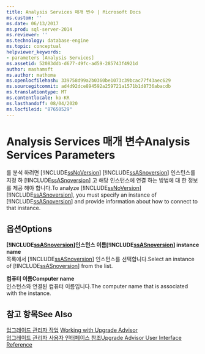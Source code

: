 ```yaml
---
title: Analysis Services 매개 변수 | Microsoft Docs
ms.custom: ''
ms.date: 06/13/2017
ms.prod: sql-server-2014
ms.reviewer: ''
ms.technology: database-engine
ms.topic: conceptual
helpviewer_keywords:
- parameters [Analysis Services]
ms.assetid: 52083ddb-d677-49fc-ad59-285743f4921d
author: mashamsft
ms.author: mathoma
ms.openlocfilehash: 339758d99a2b0360be1073c39bcac77f43aec629
ms.sourcegitcommit: ad4d92dce894592a259721a1571b1d8736abacdb
ms.translationtype: MT
ms.contentlocale: ko-KR
ms.lasthandoff: 08/04/2020
ms.locfileid: "87650529"
---
```

# <a name="analysis-services-parameters"></a><span data-ttu-id="6f448-102">Analysis Services 매개 변수</span><span class="sxs-lookup"><span data-stu-id="6f448-102">Analysis Services Parameters</span></span>
  <span data-ttu-id="6f448-103">를 분석 하려면 [!INCLUDE[ssNoVersion](../../includes/ssnoversion-md.md)] [!INCLUDE[ssASnoversion](../../includes/ssasnoversion-md.md)] 인스턴스를 지정 하 [!INCLUDE[ssASnoversion](../../includes/ssasnoversion-md.md)] 고 해당 인스턴스에 연결 하는 방법에 대 한 정보를 제공 해야 합니다.</span><span class="sxs-lookup"><span data-stu-id="6f448-103">To analyze [!INCLUDE[ssNoVersion](../../includes/ssnoversion-md.md)][!INCLUDE[ssASnoversion](../../includes/ssasnoversion-md.md)], you must specify an instance of [!INCLUDE[ssASnoversion](../../includes/ssasnoversion-md.md)] and provide information about how to connect to that instance.</span></span>  
  
## <a name="options"></a><span data-ttu-id="6f448-104">옵션</span><span class="sxs-lookup"><span data-stu-id="6f448-104">Options</span></span>  
 <span data-ttu-id="6f448-105">**[!INCLUDE[ssASnoversion](../../includes/ssasnoversion-md.md)]인스턴스 이름**</span><span class="sxs-lookup"><span data-stu-id="6f448-105">**[!INCLUDE[ssASnoversion](../../includes/ssasnoversion-md.md)] instance name**</span></span>  
 <span data-ttu-id="6f448-106">목록에서 [!INCLUDE[ssASnoversion](../../includes/ssasnoversion-md.md)] 인스턴스를 선택합니다.</span><span class="sxs-lookup"><span data-stu-id="6f448-106">Select an instance of [!INCLUDE[ssASnoversion](../../includes/ssasnoversion-md.md)] from the list.</span></span>  
  
 <span data-ttu-id="6f448-107">**컴퓨터 이름**</span><span class="sxs-lookup"><span data-stu-id="6f448-107">**Computer name**</span></span>  
 <span data-ttu-id="6f448-108">인스턴스와 연결된 컴퓨터 이름입니다.</span><span class="sxs-lookup"><span data-stu-id="6f448-108">The computer name that is associated with the instance.</span></span>  
  
## <a name="see-also"></a><span data-ttu-id="6f448-109">참고 항목</span><span class="sxs-lookup"><span data-stu-id="6f448-109">See Also</span></span>  
 <span data-ttu-id="6f448-110">[업그레이드 관리자 작업](../../../2014/sql-server/install/working-with-upgrade-advisor.md) </span><span class="sxs-lookup"><span data-stu-id="6f448-110">[Working with Upgrade Advisor](../../../2014/sql-server/install/working-with-upgrade-advisor.md) </span></span>  
 [<span data-ttu-id="6f448-111">업그레이드 관리자 사용자 인터페이스 참조</span><span class="sxs-lookup"><span data-stu-id="6f448-111">Upgrade Advisor User Interface Reference</span></span>](../../../2014/sql-server/install/upgrade-advisor-user-interface-reference.md)  
  
  
